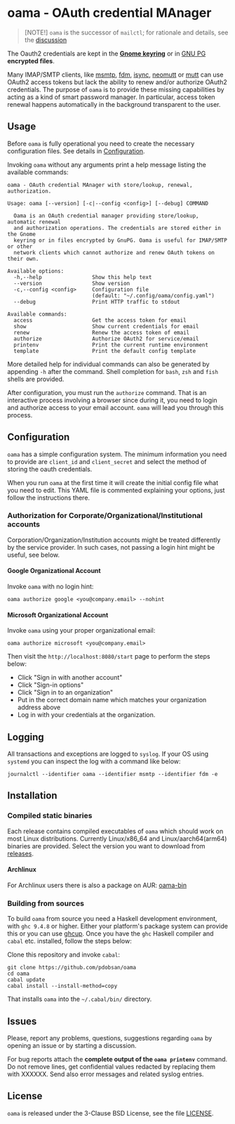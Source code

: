# **oama** - OAuth credential MAnager

> [NOTE!]
> `oama` is the successor of `mailctl`; for rationale and details, see
> the [discussion](https://github.com/pdobsan/oama/discussions/26)

The Oauth2 credentials are kept in the
[**Gnome keyring**](https://wiki.gnome.org/Projects/GnomeKeyring/) or
in [GNU PG](https://www.gnupg.org/) **encrypted files**.

Many IMAP/SMTP clients, like [msmtp](https://marlam.de/msmtp/),
[fdm](https://github.com/nicm/fdm),
[isync](http://isync.sourceforge.net/),
[neomutt](https://github.com/neomutt/neomutt) or
[mutt](http://www.mutt.org/) can use OAuth2 access tokens but lack the
ability to renew and/or authorize OAuth2 credentials. The purpose of
`oama` is to provide these missing capabilities by acting as a kind of
smart password manager. In particular, access token renewal happens
automatically in the background transparent to the user.

## Usage

Before `oama` is fully operational you need to create the necessary
configuration files. See details in [Configuration](#configuration).

Invoking `oama` without any arguments print a help message listing the
available commands:

    oama - OAuth credential MAnager with store/lookup, renewal, authorization.

    Usage: oama [--version] [-c|--config <config>] [--debug] COMMAND

      Oama is an OAuth credential manager providing store/lookup, automatic renewal
      and authorization operations. The credentials are stored either in the Gnome
      keyring or in files encrypted by GnuPG. Oama is useful for IMAP/SMTP or other
      network clients which cannot authorize and renew OAuth tokens on their own.

    Available options:
      -h,--help                Show this help text
      --version                Show version
      -c,--config <config>     Configuration file
                               (default: "~/.config/oama/config.yaml")
      --debug                  Print HTTP traffic to stdout

    Available commands:
      access                   Get the access token for email
      show                     Show current credentials for email
      renew                    Renew the access token of email
      authorize                Authorize OAuth2 for service/email
      printenv                 Print the current runtime environment
      template                 Print the default config template

More detailed help for individual commands can also be generated by appending
`-h` after the command. Shell completion for `bash`, `zsh` and `fish` shells
are provided.

After configuration, you must run the `authorize` command. That is an
interactive process involving a browser since during it, you need to login
and authorize access to your email account. `oama` will lead you through this
process.

## Configuration

`oama` has a simple configuration system.  The minimum information you need to
provide are `client_id` and `client_secret` and select the method of storing the
oauth credentials.

When you run `oama` at the first time it will create the initial config file
what you need to edit. This YAML file is commented explaining your options, just
follow the instructions there.

### Authorization for Corporate/Organizational/Institutional accounts

Corporation/Organization/Institution accounts might be treated differently
by the service provider. In such cases, not passing a login hint might be
useful, see below.

#### Google Organizational Account

Invoke `oama` with no login hint:

    oama authorize google <you@company.email> --nohint

#### Microsoft Organizational Account

Invoke `oama` using your proper organizational email:

    oama authorize microsoft <you@company.email>

Then visit the `http://localhost:8080/start` page to perform the steps
below:

 - Click "Sign in with another account"
 - Click "Sign-in options"
 - Click "Sign in to an organization"
 - Put in the correct domain name which matches your organization address above
 - Log in with your credentials at the organization.

## Logging

All transactions and exceptions are logged to `syslog`. If your OS using
`systemd` you can inspect the log with a command like below:

    journalctl --identifier oama --identifier msmtp --identifier fdm -e

## Installation

### Compiled static binaries

Each release contains compiled executables of `oama` which should work on
most Linux distributions. Currently Linux/x86_64 and Linux/aarch64(arm64)
binaries are provided. Select the version you want to download from
[releases](https://github.com/pdobsan/oama/releases).

#### Archlinux

For Archlinux users there is also a package on AUR:
[oama-bin](https://aur.archlinux.org/packages/oama-bin)

### Building from sources

To build `oama` from source you need a Haskell development environment,
with `ghc 9.4.8` or higher. Either your platform's package system can provide
this or you can use [ghcup](https://www.haskell.org/ghcup/). Once you have
the `ghc` Haskell compiler and `cabal` etc. installed, follow the steps
below:

Clone this repository and invoke `cabal`:

    git clone https://github.com/pdobsan/oama
    cd oama
    cabal update
    cabal install --install-method=copy

That installs `oama` into the `~/.cabal/bin/` directory.

## Issues

Please, report any problems, questions, suggestions regarding `oama` by opening
an issue or by starting a discussion.

For bug reports attach the **complete output of the `oama printenv`** command.
Do not remove lines, get confidential values redacted by replacing them with
XXXXXX. Send also error messages and related syslog entries.

## License

`oama` is released under the 3-Clause BSD License, see the file
[LICENSE](LICENSE).

